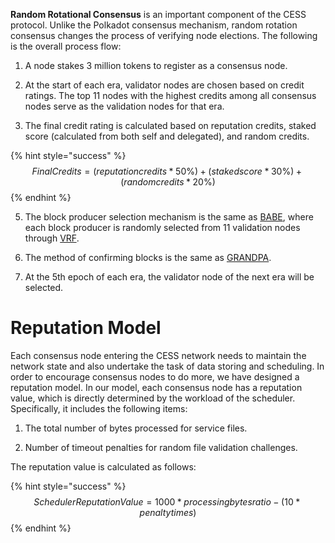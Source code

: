 **Random Rotational Consensus** is an important component of the CESS protocol. Unlike the Polkadot consensus mechanism, random rotation consensus changes the process of verifying node elections. The following is the overall process flow:

1. A node stakes 3 million tokens to register as a consensus node.

2. At the start of each era, validator nodes are chosen based on credit ratings. The top 11 nodes with the highest credits among all consensus nodes serve as the validation nodes for that era.

3. The final credit rating is calculated based on reputation credits, staked score (calculated from both self and delegated), and random credits.

{% hint style="success" %}
$$
Final Credits = (reputation credits * 50\%) + (staked score * 30\%) + (random credits * 20\%)
$$
{% endhint %}

5. The block producer selection mechanism is the same as [BABE](https://wiki.polkadot.network/docs/learn-consensus#block-production-babe), where each block producer is randomly selected from 11 validation nodes through [VRF](https://doc.cess.network/ref/in-depth-feat/vrf).

6. The method of confirming blocks is the same as [GRANDPA](https://wiki.polkadot.network/docs/learn-consensus#finality-gadget-grandpa).

7. At the 5th epoch of each era, the validator node of the next era will be selected.

# Reputation Model

Each consensus node entering the CESS network needs to maintain the network state and also undertake the task of data storing and scheduling. In order to encourage consensus nodes to do more, we have designed a reputation model. In our model, each consensus node has a reputation value, which is directly determined by the workload of the scheduler. Specifically, it includes the following items:

1. The total number of bytes processed for service files.

2. Number of timeout penalties for random file validation challenges.

The reputation value is calculated as follows:

{% hint style="success" %}
$$
Scheduler Reputation Value = 1000 * processing bytes ratio - (10 * penalty times)
$$
{% endhint %}

